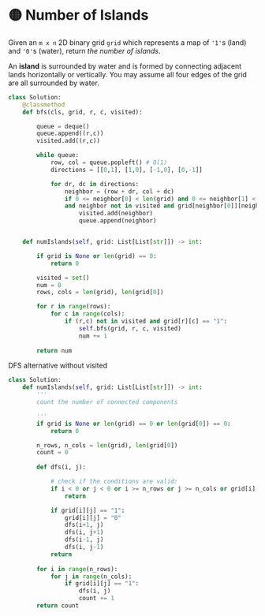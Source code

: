 # 🟡 Number of Islands

Given an `m x n` 2D binary grid `grid` which represents a map of `'1'`s (land) and `'0'`s (water), return _the number of islands_.

An **island** is surrounded by water and is formed by connecting adjacent lands horizontally or vertically. You may assume all four edges of the grid are all surrounded by water.

```python
class Solution:
    @classmethod
    def bfs(cls, grid, r, c, visited):

        queue = deque()
        queue.append((r,c))
        visited.add((r,c))

        while queue:
            row, col = queue.popleft() # O(1)
            directions = [[0,1], [1,0], [-1,0], [0,-1]]

            for dr, dc in directions:
                neighbor = (row + dr, col + dc)
                if 0 <= neighbor[0] < len(grid) and 0 <= neighbor[1] < len(grid[0]) \
                and neighbor not in visited and grid[neighbor[0]][neighbor[1]] == "1":
                    visited.add(neighbor)
                    queue.append(neighbor)


    def numIslands(self, grid: List[List[str]]) -> int:

        if grid is None or len(grid) == 0:
            return 0 

        visited = set()
        num = 0 
        rows, cols = len(grid), len(grid[0])

        for r in range(rows):
            for c in range(cols):
                if (r,c) not in visited and grid[r][c] == "1":
                    self.bfs(grid, r, c, visited)
                    num += 1
        
        return num
```

DFS alternative without visited

```python
class Solution:
    def numIslands(self, grid: List[List[str]]) -> int:
        '''
        count the number of connected components

        '''
        if grid is None or len(grid) == 0 or len(grid[0]) == 0:
            return 0

        n_rows, n_cols = len(grid), len(grid[0])
        count = 0
        
        def dfs(i, j):

            # check if the conditions are valid:
            if i < 0 or j < 0 or i >= n_rows or j >= n_cols or grid[i][j] == "0":
                return 

            if grid[i][j] == "1":
                grid[i][j] = "0"
                dfs(i+1, j)
                dfs(i, j+1)
                dfs(i-1, j)
                dfs(i, j-1)
            return
        
        for i in range(n_rows):
            for j in range(n_cols):
                if grid[i][j] == "1":
                    dfs(i, j)
                    count += 1
        return count
```
